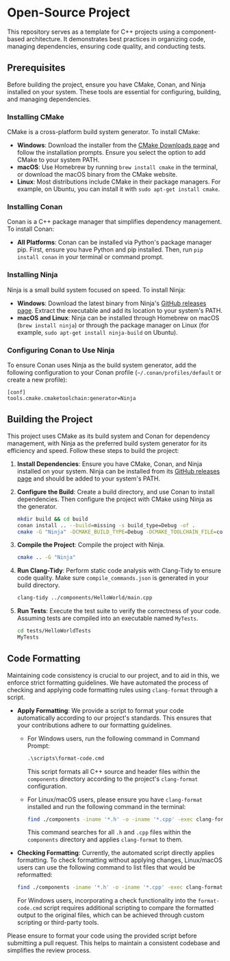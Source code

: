 # Open-Source Project

This repository serves as a template for C++ projects using a component-based architecture. It demonstrates best practices in organizing code, managing dependencies, ensuring code quality, and conducting tests.

## Prerequisites

Before building the project, ensure you have CMake, Conan, and Ninja installed on your system. These tools are essential for configuring, building, and managing dependencies.

### Installing CMake

CMake is a cross-platform build system generator. To install CMake:

- **Windows**: Download the installer from the [CMake Downloads page](https://cmake.org/download/) and follow the installation prompts. Ensure you select the option to add CMake to your system PATH.
- **macOS**: Use Homebrew by running `brew install cmake` in the terminal, or download the macOS binary from the CMake website.
- **Linux**: Most distributions include CMake in their package managers. For example, on Ubuntu, you can install it with `sudo apt-get install cmake`.

### Installing Conan

Conan is a C++ package manager that simplifies dependency management. To install Conan:

- **All Platforms**: Conan can be installed via Python's package manager pip. First, ensure you have Python and pip installed. Then, run `pip install conan` in your terminal or command prompt.

### Installing Ninja

Ninja is a small build system focused on speed. To install Ninja:

- **Windows**: Download the latest binary from Ninja's [GitHub releases page](https://github.com/ninja-build/ninja/releases). Extract the executable and add its location to your system's PATH.
- **macOS and Linux**: Ninja can be installed through Homebrew on macOS (`brew install ninja`) or through the package manager on Linux (for example, `sudo apt-get install ninja-build` on Ubuntu).

### Configuring Conan to Use Ninja

To ensure Conan uses Ninja as the build system generator, add the following configuration to your Conan profile (`~/.conan/profiles/default` or create a new profile):

```plaintext
[conf]
tools.cmake.cmaketoolchain:generator=Ninja
```

## Building the Project

This project uses CMake as its build system and Conan for dependency management, with Ninja as the preferred build system generator for its efficiency and speed. Follow these steps to build the project:
1. **Install Dependencies**:
    Ensure you have CMake, Conan, and Ninja installed on your system. Ninja can be installed from its [GitHub releases page](https://github.com/ninja-build/ninja/releases) and should be added to your system's PATH.

2. **Configure the Build**:
    Create a build directory, and use Conan to install dependencies. Then configure the project with CMake using Ninja as the generator.
    ```sh
    mkdir build && cd build
    conan install .. --build=missing -s build_type=Debug -of .
    cmake -G "Ninja" -DCMAKE_BUILD_TYPE=Debug -DCMAKE_TOOLCHAIN_FILE=conan_toolchain.cmake ..
    ```

3. **Compile the Project**:
    Compile the project with Ninja.
    ```sh
    cmake .. -G "Ninja"
    ```

4. **Run Clang-Tidy**:
    Perform static code analysis with Clang-Tidy to ensure code quality. Make sure `compile_commands.json` is generated in your build directory.
    ```sh
    clang-tidy ../components/HelloWorld/main.cpp
    ```

5. **Run Tests**:
    Execute the test suite to verify the correctness of your code. Assuming tests are compiled into an executable named `MyTests`.
    ```sh
    cd tests/HelloWorldTests
    MyTests
    ```

## Code Formatting

Maintaining code consistency is crucial to our project, and to aid in this, we enforce strict formatting guidelines. We have automated the process of checking and applying code formatting rules using `clang-format` through a script.

- **Apply Formatting**:
    We provide a script to format your code automatically according to our project's standards. This ensures that your contributions adhere to our formatting guidelines.

    - For Windows users, run the following command in Command Prompt:
        ```cmd
        .\scripts\format-code.cmd
        ```
        This script formats all C++ source and header files within the `components` directory according to the project's `clang-format` configuration.

    - For Linux/macOS users, please ensure you have `clang-format` installed and run the following command in the terminal:
        ```sh
        find ./components -iname '*.h' -o -iname '*.cpp' -exec clang-format -i {} +
        ```
        This command searches for all `.h` and `.cpp` files within the `components` directory and applies `clang-format` to them.

- **Checking Formatting**:
    Currently, the automated script directly applies formatting. To check formatting without applying changes, Linux/macOS users can use the following command to list files that would be reformatted:
    ```sh
    find ./components -iname '*.h' -o -iname '*.cpp' -exec clang-format -n -Werror {} +
    ```
    For Windows users, incorporating a check functionality into the `format-code.cmd` script requires additional scripting to compare the formatted output to the original files, which can be achieved through custom scripting or third-party tools.

Please ensure to format your code using the provided script before submitting a pull request. This helps to maintain a consistent codebase and simplifies the review process.